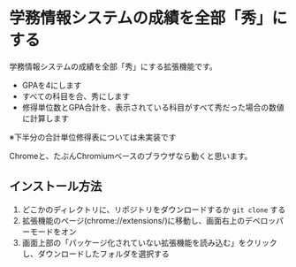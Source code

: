 # 学務情報システムの成績を全部「秀」にする
学務情報システムの成績を全部「秀」にする拡張機能です。  
- GPAを4にします
- すべての科目を合、秀にします
- 修得単位数とGPA合計を、表示されている科目がすべて秀だった場合の数値に計算します

 ※下半分の合計単位修得表については未実装です

Chromeと、たぶんChromiumベースのブラウザなら動くと思います。

## インストール方法
1. どこかのディレクトリに、リポジトリをダウンロードするか ```git clone``` する
1. 拡張機能のページ(chrome://extensions/)に移動し、画面右上のデベロッパーモードをオン
1. 画面上部の「パッケージ化されていない拡張機能を読み込む」をクリックし、ダウンロードしたフォルダを選択する
